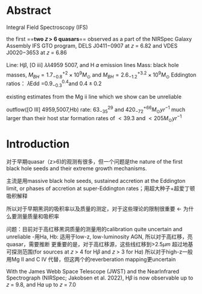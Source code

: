 # Abstract
Integral Field Spectroscopy (IFS)

the first ==**two 𝑧 > 6 quasars**== observed as a part of the NIRSpec Galaxy Assembly IFS GTO program, DELS J0411−0907 at 𝑧 = 6.82 and VDES J0020−3653 at 𝑧 = 6.86

Line: H𝛽, $[$O iii$]$ 𝜆𝜆4959 5007, and H 𝛼 emission lines
Mass: black hole masses, $M_{BH}=1.7^{+2}_{-0.8}\times 10^9M_{\odot}$  and  $M_{BH}=2.6^{+3.2}_{-1.2}\times 10^9M_{\odot}$
Eddington ratios： 𝜆Edd =$0.9^{0.4}_{-0.3}$and $0.4\pm0.2$

existing estimates from the Mg ii line which we show can be unreliable

outflow([O III] 4959,5007,Hb) rate: $63^{29}_{-35}$ and $420^{+66}_{-72} M_{\odot} yr^{-1}$
much larger than their host star formation rates of  $<39.3$ and $<205 M_{\odot} yr^{-1}$

# Introduction
对于早期quasar（z>6)的观测有很多，但一个问题是the nature of the first black hole seeds and their extreme growth mechanisms.

主流是用massive black hole seeds, sustained accretion at the Eddington limit, or phases of accretion at super-Eddington rates；用超大种子+超爱丁顿吸积解释

所以对于早期黑洞的吸积率以及质量的测定，对于这些理论的限制很重要 <- 为什么要测量质量和吸积率

问题：目前对于高红移黑洞质量的测量用的calibration quite uncertain and unreliable
-用Ha, Hb: 适用于low-z, low-luminosity AGN, 所以对于高红移，亮quasar，需要推断
     更重要的是，对于高红移源，这些线红移到>2.5$\mu m$ 超过地基可探测范围(for sources at 𝑧 > 4 for H𝛽 and 𝑧 > 3 for H𝛼)
所以对于high-z一般用Mg II and C IV 代替，但这两个的reverberation mapping更uncertain

With the James Webb Space Telescope (JWST) and the NearInfrared Spectrograph (NIRSpec; Jakobsen et al. 2022), H𝛽 is now observable up to 𝑧 = 9.8, and H𝛼 up to 𝑧 = 7.0